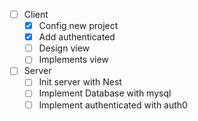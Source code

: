 - [  ] Client
  - [x] Config new project
  - [x] Add authenticated
  - [  ] Design view
  - [  ] Implements view
- [  ] Server
  - [  ] Init server with Nest
  - [  ] Implement Database with mysql
  - [  ] Implement authenticated with auth0

